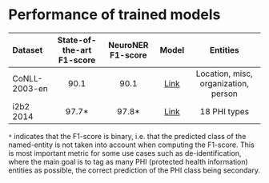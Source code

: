 

# Performance of trained models


| Dataset | State-of-the-art F1-score | NeuroNER F1-score | Model | Entities |
| :---         |     :---:      |          :---: | :---: |  :---: |
|  CoNLL-2003-en   | 90.1     | 90.1    | [Link](conll-2003-en/) |  Location, misc, organization, person |
| i2b2 2014     | 97.7*       | 97.8*      | [Link](i2b2-2014/) | 18 PHI types |

`*` indicates that the F1-score  is binary, i.e. that the  predicted class of the named-entity  is not taken into account when computing the F1-score. This is most important  metric for some use cases such as de-identification, where  the main goal is to tag  as many PHI (protected health information) entities  as possible,  the correct prediction of the PHI class being secondary.